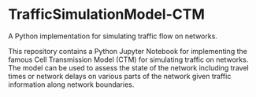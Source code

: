 # TrafficSimulationModel-CTM
A Python implementation for simulating traffic flow on networks.

This repository contains a Python Jupyter Notebook for implementing the famous Cell Transmission Model (CTM) for simulating traffic on networks. The model can be used to assess the state of the network including travel times or network delays on various parts of the network given traffic information along network boundaries.

